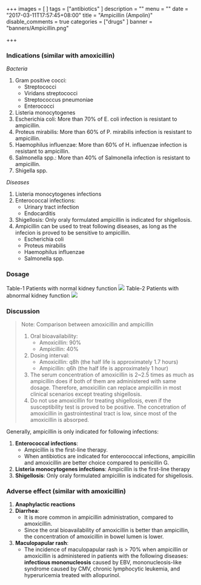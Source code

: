 +++
images = [
]
tags = ["antibiotics"
]
description = ""
menu = ""
date = "2017-03-11T17:57:45+08:00"
title = "Ampicillin (Ampolin)"
disable_comments = true
categories = ["drugs"
]
banner = "banners/Ampicillin.png"

+++
### Indications (similar with amoxicillin)
_Bacteria_

1. Gram positive cocci:
    - Streptococci
    - Viridans streptococci
    - Streptococcus pneumoniae
    - Enterococci
2. Listeria monocytogenes
3. Escherichia coli: More than 70% of E. coli infection is resistant to ampicillin.
4. Proteus mirabilis: More than 60% of P. mirabilis infection is resistant to ampicillin.
5. Haemophilus influenzae: More than 60% of H. influenzae infection is resistant to ampicillin.
6. Salmonella spp.: More than 40% of Salmonella infection is resistant to ampicillin.
7. Shigella spp.

_Diseases_

1. Listeria monocytogenes infections
2. Enterococcal infections:
    - Urinary tract infection
    - Endocarditis
3. Shigellosis: Only oraly formulated ampicillin is indicated for shigellosis.
4. Ampicillin can be used to treat following diseases, as long as the infecion is proved to be sensitive to ampicillin.
    - Escherichia coli
    - Proteus mirabilis
    - Haemophilus influenzae
    - Salmonella spp.

<!--more-->
### Dosage
Table-1 Patients with normal kidney function
![](/img/Ampicillin_1.png)
Table-2 Patients with abnormal kidney function
![](/img/Ampicillin_2.png)

### Discussion
> Note: Comparison between amoxicillin and ampicillin
> 
> 1. Oral bioavailability:
>     - Amoxicillin: 90%
>     - Ampicillin: 40%
> 2. Dosing interval:
>     - Amoxicillin: q8h (the half life is approximately 1.7 hours)
>     - Ampicillin: q6h (the half life is approximately 1 hour)
> 3. The serum concentration of amoxicillin is 2~2.5 times as much as ampicillin does if both of them are administered with same dosage. Therefore, amoxicillin can replace ampicillin in most clinical scenarios except treating shigellosis.
> 4. Do not use amoxicillin for treating shigellosis, even if the susceptibility test is proved to be positive. The concetration of amoxicillin in gastrointestinal tract is low, since most of the amoxicillin is absorped.

Generally, ampicillin is only indicated for following infections:

1. **Enterococcal infections**:
    - Ampicillin is the first-line therapy.
    - When antibiotics are indicated for enterococcal infections, ampicillin and amoxicillin are better choice compared to penicillin G.
2. **Listeria monocytogenes infections**: Ampicillin is the first-line therapy
3. **Shigellosis**: Only oraly formulated ampicillin is indicated for shigellosis.

### Adverse effect (similar with amoxicillin)
1. **Anaphylactic reactions**
2. **Diarrhea**:
    - It is more common in ampicillin administration, compared to amoxicillin.
    - Since the oral bioavailability of amoxicillin is better than ampicillin, the concentration of amoxicillin in bowel lumen is lower.
3. **Maculopapular rash**:
    - The incidence of maculopapular rash is > 70% when ampicillin or amoxicillin is administered in patients with the following diseases: **infectious mononucleosis** caused by EBV, mononucleosis-like syndrome caused by CMV, chronic lymphocytic leukemia, and hyperuricemia treated with allopurinol.
